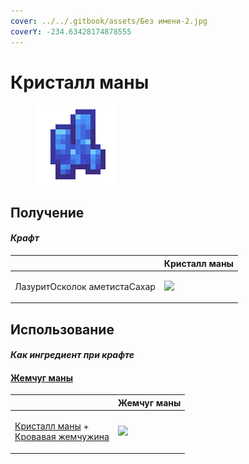 ```yaml
---
cover: ../../.gitbook/assets/Без имени-2.jpg
coverY: -234.63428174878555
---
```


# Кристалл маны

<figure><img src="../../.gitbook/assets/mana_crystal_item_128.png" alt=""><figcaption></figcaption></figure>

## Получение

#### _Крафт_

|                                     |  Кристалл маны                                     |
| ----------------------------------- | -------------------------------------------------- |
| <p>ЛазуритОсколок аметистаСахар</p> | ![](../../.gitbook/assets/mana\_crystal\_item.png) |

## Использование

#### _Как ингредиент при крафте_

#### [Жемчуг маны](mana_pearl.md)

|                                                                                                                               |  Жемчуг маны                               |
| ----------------------------------------------------------------------------------------------------------------------------- | ------------------------------------------ |
| <p><a href="mana_crystal_item.md">Кристалл маны</a> +<br><a href="blood_pearl_of_teleportation.md">Кровавая жемчужина</a></p> | ![](../../.gitbook/assets/mana\_pearl.png) |


